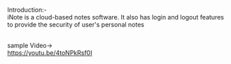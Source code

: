 <br> Introduction:- <br/>
  iNote is a cloud-based notes software. It also has login and logout features to provide the security of user's personal notes

<br> sample Video-> <br/>
https://youtu.be/4toNPkRsf0I
